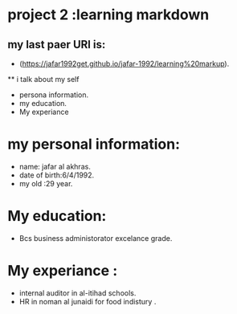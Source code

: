 # project 2 :learning markdown 

## my last paer URl is:

* (https://jafar1992get.github.io/jafar-1992/learning%20markup).

** i talk about my self 

* persona information.
* my education.
* My experiance 

# my personal information:
* name: jafar al akhras.
* date of birth:6/4/1992.
* my old :29 year.

# My education:
* Bcs business administorator excelance grade.

# My experiance :
- internal auditor in al-itihad schools.
- HR in noman al junaidi for food indistury .
